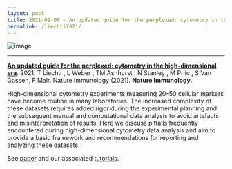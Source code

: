 ```yaml
---
layout: post
title: 2021-09-06 - An updated guide for the perplexed: cytometry in the high-dimensional era publishedin Nature Immunology
permalink: /liechti2021/
---
```


![image](https://user-images.githubusercontent.com/11766139/132227057-93345bef-efd2-45af-b6bf-4f1cec8399e2.png)

---

**[An updated guide for the perplexed: cytometry in the high-dimensional era](https://www.nature.com/articles/s41590-021-01006-z)**. 2021. T Liechti , L Weber , TM Ashhurst , N Stanley , M Prlic , S Van Gassen, F Mair. Nature Immunology (2021). **Nature Immunology**.

High-dimensional cytometry experiments measuring 20–50 cellular markers have become routine in many laboratories. The increased complexity of these datasets requires added rigor during the experimental planning and the subsequent manual and computational data analysis to avoid artefacts and misinterpretation of results. Here we discuss pitfalls frequently encountered during high-dimensional cytometry data analysis and aim to provide a basic framework and recommendations for reporting and analyzing these datasets.

See [paper](https://www.nature.com/articles/s41590-021-01006-z) and our associated [tutorials](https://immunedynamics.io/spectre/tutorials/). 
